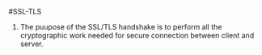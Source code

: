 #SSL-TLS

1. The puupose of the SSL/TLS handshake is to perform all the cryptographic work needed for secure connection between client
and server.

